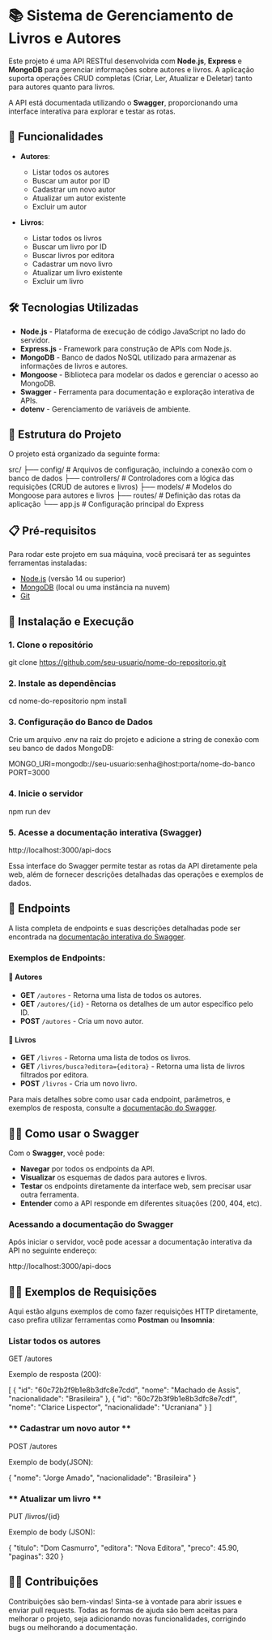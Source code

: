 # 📚 Sistema de Gerenciamento de Livros e Autores

Este projeto é uma API RESTful desenvolvida com **Node.js**, **Express** e **MongoDB** para gerenciar informações sobre autores e livros. A aplicação suporta operações CRUD completas (Criar, Ler, Atualizar e Deletar) tanto para autores quanto para livros.

A API está documentada utilizando o **Swagger**, proporcionando uma interface interativa para explorar e testar as rotas.

## 🚀 Funcionalidades

- **Autores**:

  - Listar todos os autores
  - Buscar um autor por ID
  - Cadastrar um novo autor
  - Atualizar um autor existente
  - Excluir um autor

- **Livros**:
  - Listar todos os livros
  - Buscar um livro por ID
  - Buscar livros por editora
  - Cadastrar um novo livro
  - Atualizar um livro existente
  - Excluir um livro

## 🛠️ Tecnologias Utilizadas

- **Node.js** - Plataforma de execução de código JavaScript no lado do servidor.
- **Express.js** - Framework para construção de APIs com Node.js.
- **MongoDB** - Banco de dados NoSQL utilizado para armazenar as informações de livros e autores.
- **Mongoose** - Biblioteca para modelar os dados e gerenciar o acesso ao MongoDB.
- **Swagger** - Ferramenta para documentação e exploração interativa de APIs.
- **dotenv** - Gerenciamento de variáveis de ambiente.

## 📂 Estrutura do Projeto

O projeto está organizado da seguinte forma:

src/
├── config/ # Arquivos de configuração, incluindo a conexão com o banco de dados
├── controllers/ # Controladores com a lógica das requisições (CRUD de autores e livros)
├── models/ # Modelos do Mongoose para autores e livros
├── routes/ # Definição das rotas da aplicação
└── app.js # Configuração principal do Express

## 📋 Pré-requisitos

Para rodar este projeto em sua máquina, você precisará ter as seguintes ferramentas instaladas:

- [Node.js](https://nodejs.org/en/) (versão 14 ou superior)
- [MongoDB](https://www.mongodb.com/) (local ou uma instância na nuvem)
- [Git](https://git-scm.com/)

## 🔧 Instalação e Execução

### 1. Clone o repositório

git clone https://github.com/seu-usuario/nome-do-repositorio.git

### 2. Instale as dependências

cd nome-do-repositorio
npm install

### 3. Configuração do Banco de Dados

Crie um arquivo .env na raiz do projeto e adicione a string de conexão com seu banco de dados MongoDB:

MONGO_URI=mongodb://seu-usuario:senha@host:porta/nome-do-banco
PORT=3000

### 4. Inicie o servidor

npm run dev

### 5. Acesse a documentação interativa (Swagger)

http://localhost:3000/api-docs

Essa interface do Swagger permite testar as rotas da API diretamente pela web, além de fornecer descrições detalhadas das operações e exemplos de dados.

## 📖 Endpoints

A lista completa de endpoints e suas descrições detalhadas pode ser encontrada na [documentação interativa do Swagger](http://localhost:3000/api-docs).

### Exemplos de Endpoints:

#### 📌 Autores

- **GET** `/autores` - Retorna uma lista de todos os autores.
- **GET** `/autores/{id}` - Retorna os detalhes de um autor específico pelo ID.
- **POST** `/autores` - Cria um novo autor.

#### 📌 Livros

- **GET** `/livros` - Retorna uma lista de todos os livros.
- **GET** `/livros/busca?editora={editora}` - Retorna uma lista de livros filtrados por editora.
- **POST** `/livros` - Cria um novo livro.

Para mais detalhes sobre como usar cada endpoint, parâmetros, e exemplos de resposta, consulte a [documentação do Swagger](http://localhost:3000/api-docs).

## 🧑‍💻 Como usar o Swagger

Com o **Swagger**, você pode:

- **Navegar** por todos os endpoints da API.
- **Visualizar** os esquemas de dados para autores e livros.
- **Testar** os endpoints diretamente da interface web, sem precisar usar outra ferramenta.
- **Entender** como a API responde em diferentes situações (200, 404, etc).

### Acessando a documentação do Swagger

Após iniciar o servidor, você pode acessar a documentação interativa da API no seguinte endereço:

http://localhost:3000/api-docs

## 🧑‍💻 Exemplos de Requisições

Aqui estão alguns exemplos de como fazer requisições HTTP diretamente, caso prefira utilizar ferramentas como **Postman** ou **Insomnia**:

### **Listar todos os autores**

GET /autores

Exemplo de resposta (200):

[
{
"id": "60c72b2f9b1e8b3dfc8e7cdd",
"nome": "Machado de Assis",
"nacionalidade": "Brasileira"
},
{
"id": "60c72b3f9b1e8b3dfc8e7cdf",
"nome": "Clarice Lispector",
"nacionalidade": "Ucraniana"
}
]

### ** Cadastrar um novo autor **

POST /autores

Exemplo de body(JSON):

{
"nome": "Jorge Amado",
"nacionalidade": "Brasileira"
}

### ** Atualizar um livro **

PUT /livros/{id}

Exemplo de body (JSON):

{
"titulo": "Dom Casmurro",
"editora": "Nova Editora",
"preco": 45.90,
"paginas": 320
}

## 🧑‍💻 Contribuições

Contribuições são bem-vindas! Sinta-se à vontade para abrir issues e enviar pull requests. Todas as formas de ajuda são bem aceitas para melhorar o projeto, seja adicionando novas funcionalidades, corrigindo bugs ou melhorando a documentação.
